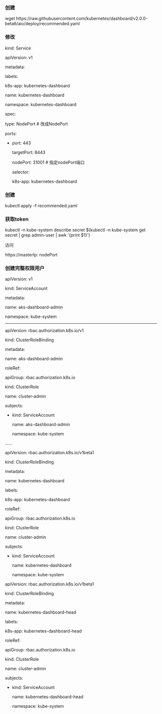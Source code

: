 ### 创建

wget  https:\/\/raw.githubusercontent.com\/kubernetes\/dashboard\/v2.0.0-beta6\/aio\/deploy\/recommended.yaml

### 修改

kind: Service

apiVersion: v1

metadata:

labels:

k8s-app: kubernetes-dashboard

name: kubernetes-dashboard

namespace: kubernetes-dashboard

spec:

type: NodePort      \# 改成NodePort

ports:

* port: 443

  targetPort: 8443

  nodePort: 31001   \# 指定nodePort端口

  selector:

  k8s-app: kubernetes-dashboard


### 创建

kubectl apply -f   recommended.yaml

### 获取token

kubectl -n kube-system describe secret $\(kubectl -n kube-system get secret \| grep admin-user \| awk '{print $1}'\)

访问

https:\/\/masterIp: nodePort

### 创建完整权限用户

apiVersion: v1

kind: ServiceAccount

metadata:

name: aks-dashboard-admin

namespace: kube-system

---

apiVersion: rbac.authorization.k8s.io\/v1

kind: ClusterRoleBinding

metadata:

name: aks-dashboard-admin

roleRef:

apiGroup: rbac.authorization.k8s.io

kind: ClusterRole

name: cluster-admin

subjects:

* kind: ServiceAccount

  name: aks-dashboard-admin

  namespace: kube-system


......

apiVersion: rbac.authorization.k8s.io\/v1beta1

kind: ClusterRoleBinding

metadata:

name: kubernetes-dashboard

labels:

k8s-app: kubernetes-dashboard

roleRef:

apiGroup: rbac.authorization.k8s.io

kind: ClusterRole

name: cluster-admin

subjects:

* kind: ServiceAccount

  name: kubernetes-dashboard

  namespace: kube-system


apiVersion: rbac.authorization.k8s.io\/v1beta1

kind: ClusterRoleBinding

metadata:

name: kubernetes-dashboard-head

labels:

k8s-app: kubernetes-dashboard-head

roleRef:

apiGroup: rbac.authorization.k8s.io

kind: ClusterRole

name: cluster-admin

subjects:

* kind: ServiceAccount

  name: kubernetes-dashboard-head

  namespace: kube-system


